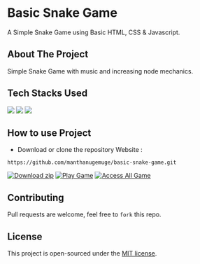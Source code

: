 # Basic Snake Game
A Simple Snake Game using Basic HTML, CSS & Javascript.

## About The Project
Simple Snake Game with music and increasing node mechanics.

## Tech Stacks Used

<a target="_blank" href="https://www.w3schools.com/html/default.asp"><img src="https://img.shields.io/badge/html5%20-%23E34F26.svg?&style=for-the-badge&logo=html5&logoColor=white"></img></a>
<a target="_blank" href="https://www.w3schools.com/css/default.asp"><img src="https://img.shields.io/badge/css3%20-%231572B6.svg?&style=for-the-badge&logo=css3&logoColor=white"></img></a>
<a target="_blank" href="https://www.w3schools.com/js/default.asp"><img src="https://img.shields.io/badge/javascript%20-%23323330.svg?&style=for-the-badge&logo=javascript&logoColor=%23F7DF1E"></img></a>

## How to use Project

- Download or clone the repository Website : 

```
https://github.com/manthanugemuge/basic-snake-game.git
```

[![Download zip](https://custom-icon-badges.herokuapp.com/badge/-Download-navy?style=for-the-badge&logo=download&logoColor=white "Download zip")](https://github.com/manthanugemuge/basic-snake-game/archive/refs/heads/main.zip)
[![Play Game](https://custom-icon-badges.herokuapp.com/badge/-Play_Game-3A3B3C?style=for-the-badge&logo=controller&logoColor=white "Play Game")](https://manthanugemuge.github.io/basic-snake-game/)
[![Access All Game](https://custom-icon-badges.herokuapp.com/badge/-Access_All_Game-0C090A?style=for-the-badge&logo=controller&logoColor=white "Access All Game")](https://github.com/manthanugemuge/WebGames-Projects)


## Contributing
Pull requests are welcome, feel free to ```fork``` this repo.

## License
This project is open-sourced under the [MIT license]().
